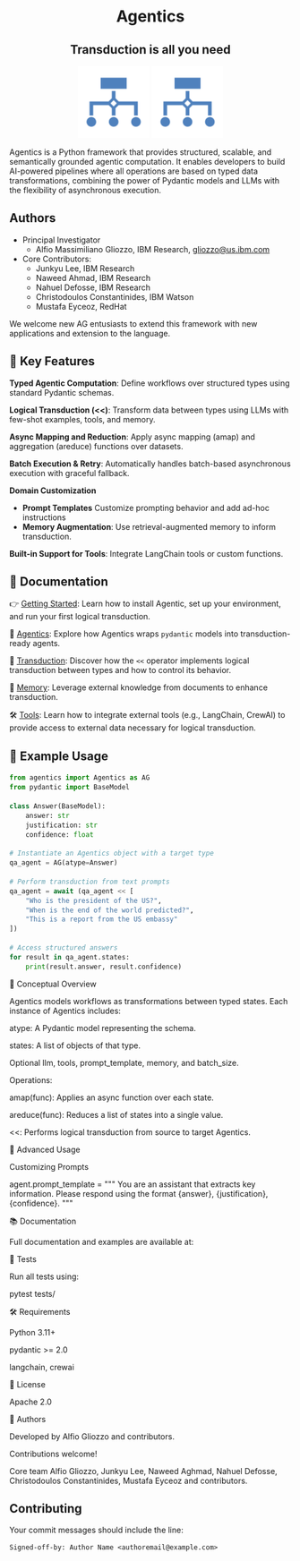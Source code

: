 <h1 align="center">Agentics</h1>
<h2 align="center">Transduction is all you need</h1>
<p align="center">
    <img src="image.png" height="128">
    <img src="image.png" height="128">
</p>


Agentics is a Python framework that provides structured, scalable, and semantically grounded agentic computation. It enables developers to build AI-powered pipelines where all operations are based on typed data transformations, combining the power of Pydantic models and LLMs with the flexibility of asynchronous execution.


## Authors

- Principal Investigator 
    - Alfio Massimiliano Gliozzo, IBM Research, gliozzo@us.ibm.com
- Core Contributors:
    - Junkyu Lee, IBM Research
    - Naweed Ahmad, IBM Research
    - Nahuel Defosse, IBM Research
    - Christodoulos Constantinides, IBM Watson
    - Mustafa Eyceoz, RedHat

We welcome new AG entusiasts to extend this framework with new applications and extension to the language. 




## 🚀 Key Features

**Typed Agentic Computation**: Define workflows over structured types using standard Pydantic schemas.

**Logical Transduction (<<)**: Transform data between types using LLMs with few-shot examples, tools, and memory.

**Async Mapping and Reduction**: Apply async mapping (amap) and aggregation (areduce) functions over datasets.

**Batch Execution & Retry**: Automatically handles batch-based asynchronous execution with graceful fallback.

**Domain Customization**
- **Prompt Templates**  Customize prompting behavior and add ad-hoc instructions
- **Memory Augmentation**: Use retrieval-augmented memory to inform transduction.

**Built-in Support for Tools**: Integrate LangChain tools or custom functions.


## 🚀 Documentation

👉 [Getting Started](docs/getting_started.md): Learn how to install Agentic, set up your environment, and run your first logical transduction.

🧠 [Agentics](docs/agentics.md): Explore how Agentics wraps `pydantic` models into transduction-ready agents. 

🔁 [Transduction](docs/transduction.md): Discover how the `<<` operator implements logical transduction between types and how to control its behavior.

🧬 [Memory](docs/memory.md): Leverage external knowledge from documents to enhance transduction.

🛠️ [Tools](docs/tools.md): Learn how to integrate external tools (e.g., LangChain, CrewAI) to provide access to external data necessary for logical transduction.

## 📘 Example Usage
```python
from agentics import Agentics as AG
from pydantic import BaseModel

class Answer(BaseModel):
    answer: str
    justification: str
    confidence: float

# Instantiate an Agentics object with a target type
qa_agent = AG(atype=Answer)

# Perform transduction from text prompts
qa_agent = await (qa_agent << [
    "Who is the president of the US?",
    "When is the end of the world predicted?",
    "This is a report from the US embassy"
])

# Access structured answers
for result in qa_agent.states:
    print(result.answer, result.confidence)

```

🧠 Conceptual Overview

Agentics models workflows as transformations between typed states. Each instance of Agentics includes:

atype: A Pydantic model representing the schema.

states: A list of objects of that type.

Optional llm, tools, prompt_template, memory, and batch_size.

Operations:

amap(func): Applies an async function over each state.

areduce(func): Reduces a list of states into a single value.

<<: Performs logical transduction from source to target Agentics.

🔧 Advanced Usage

Customizing Prompts

agent.prompt_template = """
You are an assistant that extracts key information.
Please respond using the format {answer}, {justification}, {confidence}.
"""

📚 Documentation

Full documentation and examples are available at:  

🧪 Tests

Run all tests using:

pytest tests/

🛠️ Requirements

Python 3.11+

pydantic >= 2.0

langchain, crewai 

📄 License

Apache 2.0

👥 Authors

Developed by Alfio Gliozzo and contributors. 


Contributions welcome!


Core team  Alfio Gliozzo, Junkyu Lee, Naweed Aghmad, Nahuel Defosse, Christodoulos Constantinides, Mustafa Eyceoz and contributors.

## Contributing

Your commit messages should include the line:

```shell
Signed-off-by: Author Name <authoremail@example.com>
```
